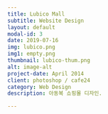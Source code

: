 ```yaml
---
title: Lubico Mall
subtitle: Website Design
layout: default
modal-id: 3
date: 2019-07-16
img: lubico.png
img1: empty.png
thumbnail: lubico-thum.png
alt: image-alt
project-date: April 2014
client: photoshop / cafe24
category: Web Design
description: 아동복 쇼핑몰 디자인.

---
```

